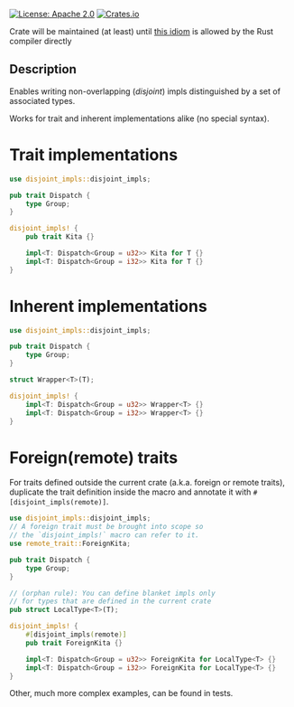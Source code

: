 [![License: Apache 2.0](https://img.shields.io/badge/License-Apache%202.0-blue.svg)](https://github.com/mversic/disjoint_impls/blob/master/LICENSE)
[![Crates.io](https://img.shields.io/crates/v/disjoint_impls.svg)](https://crates.io/crates/disjoint_impls)

Crate will be maintained (at least) until [this idiom](https://github.com/rust-lang/rust/issues/20400) is allowed by the Rust compiler directly

## Description

Enables writing non-overlapping (*disjoint*) impls distinguished by a set of associated types.

Works for trait and inherent implementations alike (no special syntax).

# Trait implementations

```rs
use disjoint_impls::disjoint_impls;

pub trait Dispatch {
    type Group;
}

disjoint_impls! {
    pub trait Kita {}

    impl<T: Dispatch<Group = u32>> Kita for T {}
    impl<T: Dispatch<Group = i32>> Kita for T {}
}
```

# Inherent implementations

```rs
use disjoint_impls::disjoint_impls;

pub trait Dispatch {
    type Group;
}

struct Wrapper<T>(T);

disjoint_impls! {
    impl<T: Dispatch<Group = u32>> Wrapper<T> {}
    impl<T: Dispatch<Group = i32>> Wrapper<T> {}
}
```

# Foreign(remote) traits

For traits defined outside the current crate (a.k.a. foreign or remote traits), duplicate
the trait definition inside the macro and annotate it with `#[disjoint_impls(remote)]`.

```rs
use disjoint_impls::disjoint_impls;
// A foreign trait must be brought into scope so
// the `disjoint_impls!` macro can refer to it.
use remote_trait::ForeignKita;

pub trait Dispatch {
    type Group;
}

// (orphan rule): You can define blanket impls only
// for types that are defined in the current crate
pub struct LocalType<T>(T);

disjoint_impls! {
    #[disjoint_impls(remote)]
    pub trait ForeignKita {}

    impl<T: Dispatch<Group = u32>> ForeignKita for LocalType<T> {}
    impl<T: Dispatch<Group = i32>> ForeignKita for LocalType<T> {}
}
```

Other, much more complex examples, can be found in tests.
